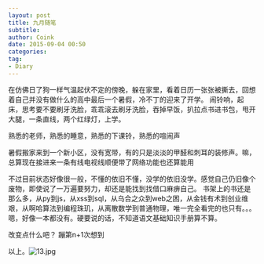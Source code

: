 ```yaml
---
layout: post
title: 九月随笔
subtitle: 
author: Coink
date: 2015-09-04 00:50
categories: 
tag:
- Diary
---
```




在仿佛日了狗一样气温起伏不定的傍晚，躲在家里，看着日历一张张被撕去，回想着自己并没有做什么的高中最后一个暑假，冷不丁的迎来了开学。
闹铃响，起床，思考要不要刷牙洗脸，乖乖滚去刷牙洗脸，吞掉早饭，扒拉点书进书包，甩开大腿，一条直线，两个红绿灯，上学。

熟悉的老师，熟悉的睡意，熟悉的下课铃，熟悉的喧闹声

暑假搬家来到一个新小区，没有宽带，有的只是淡淡的甲醛和刺耳的装修声。嘛，总算现在接进来一条有线电视线顺便带了网络功能也还算能用

不过目前状态好像很一般，不懂的依旧不懂，没学的依旧没学。感觉自己仍旧像个废物，即使说了一万遍要努力，却还是能找到找借口麻痹自己。
书架上的书还是那么多，从py到js，从xss到sql，从乌合之众到web之困，从金钱有术到创业维艰，从啊哈算法到编程珠玑，从离散数学到普通物理，唯一完全看完的也只有。。。嗯，好像一本都没有。硬要说的话，不知道语文基础知识手册算不算。

改变点什么吧？
蹦第n+1次想到


以上。![13.jpg](https://ooo.0o0.ooo/2016/03/24/56f418319576c.jpg)
